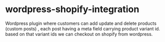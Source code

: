 wordpress-shopify-integration
=============================

Wordpress plugin where customers can add update and delete products (custom posts) , each post having a meta field carrying product variant id. based on that variant ids we can checkout on shopify from wordpress.
